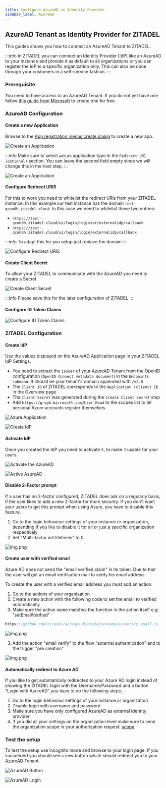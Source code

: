 ```yaml
---
title: Configure AzureAD as Identity Provider
sidebar_label: AzureAD
---
```


## AzureAD Tenant as Identity Provider for ZITADEL

This guides shows you how to connect an AzureAD Tenant to ZITADEL.

:::info
In ZITADEL you can connect an Identity Provider (IdP) like an AzureAD to your instance and provide it as default to all organizations or you can register the IdP to a specific organization only. This can also be done through your customers in a self-service fashion.
:::

### Prerequisite

You need to have access to an AzureAD Tenant. If you do not yet have one follow [this guide from Microsoft](https://docs.microsoft.com/en-us/azure/active-directory/develop/quickstart-create-new-tenant) to create one for free.

### AzureAD Configuration

#### Create a new Application

Browse to the [App registration menus create dialog](https://portal.azure.com/#view/Microsoft_AAD_RegisteredApps/CreateApplicationBlade/quickStartType~/null/isMSAApp~/false) to create a new app.

![Create an Application](/img/guides/azure_app_register.png)

:::info
Make sure to select `web` as application type in the `Redirect URI (optional)` section.
You can leave the second field empty since we will change this in the next step.
:::

![Create an Application](/img/guides/azure_app.png)

#### Configure Redirect URIS

For this to work you need to whitelist the redirect URIs from your ZITADEL Instance.
In this example our test instance has the domain `test-qcon0h.zitadel.cloud`. In this case we need to whitelist these two entries:

- `https://test-qcon0h.zitadel.cloud/ui/login/register/externalidp/callback`
- `https://test-qcon0h.zitadel.cloud/ui/login/login/externalidp/callback`

:::info
To adapt this for you setup just replace the domain
:::

![Configure Redirect URIS](/img/guides/azure_app_redirects.png)

#### Create Client Secret

To allow your ZITADEL to communicate with the AzureAD you need to create a Secret

![Create Client Secret](/img/guides/azure_app_secrets.png)

:::info
Please save this for the later configuration of ZITADEL
:::

#### Configure ID Token Claims

![Configure ID Token Claims](/img/guides/azure_app_token.png)

### ZITADEL Configuration

#### Create IdP

Use the values displayed on the AzureAD Application page in your ZITADEL IdP Settings.

- You need to extract the `issuer` of your AzureAD Tenant from the OpenID configuration (`OpenID Connect metadata document`) in the `Endpoints submenu`. It should be your tenant's domain appended with `/v2.0`
- The `Client ID` of ZITADEL corresponds to the `Application (client) ID` in the Overview page
- The `Client Secret` was generated during the `Create Client Secret` step
- Add `https://graph.microsoft.com/User.Read` to the scopes list to let personal Azure accounts register themselves

![Azure Application](/img/guides/azure_app.png)

![Create IdP](/img/guides/azure_zitadel_settings.png)

#### Activate IdP

Once you created the IdP you need to activate it, to make it usable for your users.

![Activate the AzureAD](/img/guides/azure_zitadel_activate.png)

![Active AzureAD](/img/guides/azure_zitadel_active.png)

#### Disable 2-Factor prompt

If a user has no 2-factor configured, ZITADEL does ask on a regularly basis, if the user likes to add a new 2-factor for more security.
If you don't want your users to get this prompt when using Azure, you have to disable this feature.

1. Go to the login behaviour settings of your instance or organization, depending if you like to disable it for all or just a specific organization respectively
2. Set "Multi-factor init lifetimes" to 0

![img.png](/img/guides/login_lifetimes.png)

#### Create user with verified email

Azure AD does not send the "email verified claim" in its token.
Due to that the user will get an email verification mail to verify his email address.

To create the user with a verified email address you must add an action.

1. Go to the actions of your organization
2. Create a new action with the following code to set the email to verified automatically
3. Make sure the action name matches the function in the action itself e.g: "setEmailVerified"

```js reference
https://github.com/zitadel/actions/blob/main/examples/verify_email.js
```

![img.png](/img/guides/action_email_verify.png)

3. Add the action "email verify" to the flow "external authentication" and to the trigger "pre creation"

![img.png](/img/guides/action_pre_creation_email_verify.png)

#### Automatically redirect to Azure AD

If you like to get automatically redirected to your Azure AD login instead of showing the ZITADEL login with the Username/Password and a button "Login with AzureAD" you have to do the following steps:

1. Go to the login behaviour settings of your instance or organization
2. Disable login with username and password
3. Make sure you have only configured AzureAD as external identity provider
4. If you did all your settings on the organization level make sure to send the organization scope in your authorization request: [scope](/apis/openidoauth/scopes#reserved-scopes)

### Test the setup

To test the setup use incognito mode and browse to your login page.
If you succeeded you should see a new button which should redirect you to your AzureAD Tenant.

![AzureAD Button](/img/guides/azure_zitadel_button.png)

![AzureAD Login](/img/guides/azure_login.png)
